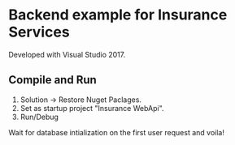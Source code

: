 # Backend example for Insurance Services

Developed with Visual Studio 2017.

## Compile and Run ##

1) Solution -> Restore Nuget Paclages.
2) Set as startup project "Insurance WebApi".
3) Run/Debug

Wait for database intialization on the first user request and voila!
